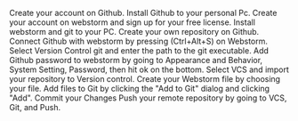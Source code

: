 Create your account on Github.
Install Github to your personal Pc. 
Create your account on webstorm and sign up for your free license.
Install webstorm and git to your PC. 
Create your own repository on Github. 
Connect Github with webstorm by pressing (Ctrl+Alt+S) on Webstorm. 
Select Version Control git and enter the path to the git executable. 
Add Github password to webstorm by going to Appearance and Behavior, System Setting, Password, then hit ok on the bottom. 
Select VCS and import your repository to Version control. 
Create your Webstorm file by choosing your file.
Add files to Git by clicking the "Add to Git" dialog and clicking "Add".
Commit your Changes
Push your remote repository by going to VCS, Git, and Push.